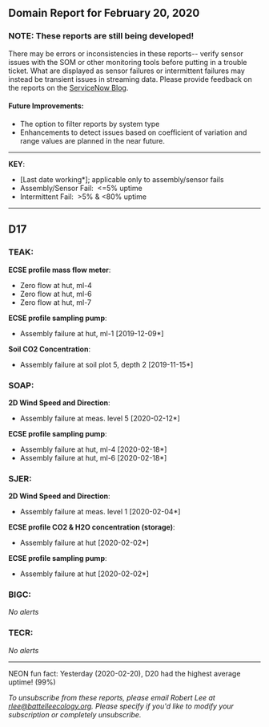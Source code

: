 ## Domain Report for February 20, 2020


### NOTE: These reports are still being developed!
There may be errors or inconsistencies in these reports-- verify sensor issues with the SOM or other monitoring tools before putting in a trouble ticket. What are displayed as sensor failures or intermittent failures may instead be transient issues in streaming data.
Please provide feedback on the reports on the [ServiceNow Blog](https://neon.service-now.com/community?id=community_blog&sys_id=9b4fbe8adbed734017ecf9041d9619be).

#### Future Improvements: 
 - The option to filter reports by system type 
 - Enhancements to detect issues based on coefficient of variation and range values are planned in the near future.

***

**KEY**:

 - [Last date working*]; applicable only to assembly/sensor fails
 - Assembly/Sensor Fail:&nbsp;&nbsp;<=5% uptime
 - Intermittent Fail:&nbsp;&nbsp;>5% & <80% uptime

***
## D17

### TEAK:

**ECSE profile mass flow meter**:
 - Zero flow at hut, ml-4
 - Zero flow at hut, ml-6
 - Zero flow at hut, ml-7

**ECSE profile sampling pump**:
 - Assembly failure at hut, ml-1 [2019-12-09*]

**Soil CO2 Concentration**:
 - Assembly failure at soil plot 5, depth 2 [2019-11-15*]

### SOAP:

**2D Wind Speed and Direction**:
 - Assembly failure at meas. level 5 [2020-02-12*]

**ECSE profile sampling pump**:
 - Assembly failure at hut, ml-4 [2020-02-18*]
 - Assembly failure at hut, ml-6 [2020-02-18*]

### SJER:

**2D Wind Speed and Direction**:
 - Assembly failure at meas. level 1 [2020-02-04*]

**ECSE profile CO2 & H2O concentration (storage)**:
 - Assembly failure at hut [2020-02-02*]

**ECSE profile sampling pump**:
 - Assembly failure at hut [2020-02-02*]

### BIGC:

_No alerts_

### TECR:

_No alerts_

***
NEON fun fact: Yesterday (2020-02-20), D20 had the highest average uptime! (99%)

_To unsubscribe from these reports, please email Robert Lee at rlee@battelleecology.org. Please specify if you'd like to modify your subscription or completely unsubscribe._
